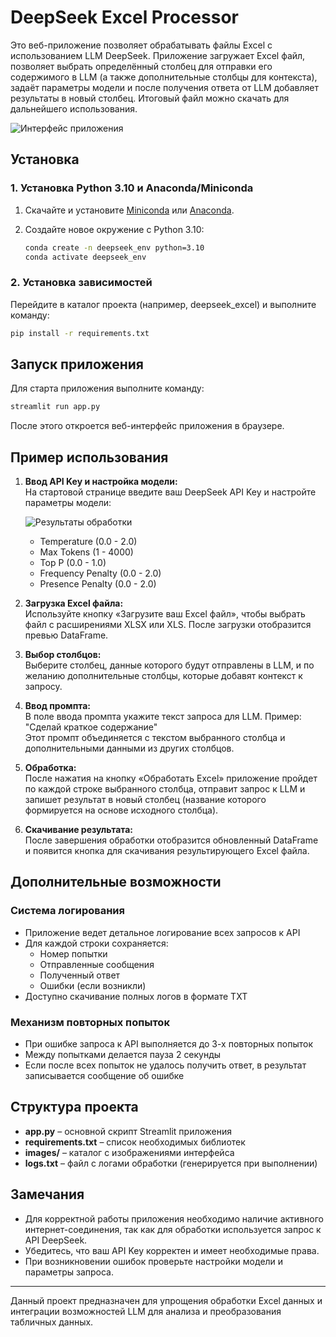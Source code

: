 # DeepSeek Excel Processor

Это веб-приложение позволяет обрабатывать файлы Excel с использованием LLM DeepSeek. Приложение загружает Excel файл, позволяет выбрать определённый столбец для отправки его содержимого в LLM (а также дополнительные столбцы для контекста), задаёт параметры модели и после получения ответа от LLM добавляет результаты в новый столбец. Итоговый файл можно скачать для дальнейшего использования.

![Интерфейс приложения](/c:/deepseek_excel/images/1.png)

## Установка

### 1. Установка Python 3.10 и Anaconda/Miniconda

1. Скачайте и установите [Miniconda](https://docs.conda.io/en/latest/miniconda.html) или [Anaconda](https://www.anaconda.com/products/individual).

2. Создайте новое окружение с Python 3.10:

   ```bash
   conda create -n deepseek_env python=3.10
   conda activate deepseek_env
   ```

### 2. Установка зависимостей

Перейдите в каталог проекта (например, deepseek_excel) и выполните команду:

```bash
pip install -r requirements.txt
```

## Запуск приложения

Для старта приложения выполните команду:

```bash
streamlit run app.py
```

После этого откроется веб-интерфейс приложения в браузере.

## Пример использования

1. **Ввод API Key и настройка модели:**  
   На стартовой странице введите ваш DeepSeek API Key и настройте параметры модели:
   
   ![Результаты обработки](/c:/deepseek_excel/images/2.png)

   - Temperature (0.0 - 2.0)
   - Max Tokens (1 - 4000)
   - Top P (0.0 - 1.0)
   - Frequency Penalty (0.0 - 2.0)
   - Presence Penalty (0.0 - 2.0)

2. **Загрузка Excel файла:**  
   Используйте кнопку «Загрузите ваш Excel файл», чтобы выбрать файл с расширениями XLSX или XLS. После загрузки отобразится превью DataFrame.

3. **Выбор столбцов:**  
   Выберите столбец, данные которого будут отправлены в LLM, и по желанию дополнительные столбцы, которые добавят контекст к запросу.

4. **Ввод промпта:**  
   В поле ввода промпта укажите текст запроса для LLM. Пример:  
   "Сделай краткое содержание"  
   Этот промпт объединяется с текстом выбранного столбца и дополнительными данными из других столбцов.

5. **Обработка:**  
   После нажатия на кнопку «Обработать Excel» приложение пройдет по каждой строке выбранного столбца, отправит запрос к LLM и запишет результат в новый столбец (название которого формируется на основе исходного столбца).

6. **Скачивание результата:**  
   После завершения обработки отобразится обновленный DataFrame и появится кнопка для скачивания результирующего Excel файла.

## Дополнительные возможности

### Система логирования
- Приложение ведет детальное логирование всех запросов к API
- Для каждой строки сохраняется:
  - Номер попытки
  - Отправленные сообщения
  - Полученный ответ
  - Ошибки (если возникли)
- Доступно скачивание полных логов в формате TXT

### Механизм повторных попыток
- При ошибке запроса к API выполняется до 3-х повторных попыток
- Между попытками делается пауза 2 секунды
- Если после всех попыток не удалось получить ответ, в результат записывается сообщение об ошибке

## Структура проекта

- **app.py** – основной скрипт Streamlit приложения
- **requirements.txt** – список необходимых библиотек
- **images/** – каталог с изображениями интерфейса
- **logs.txt** – файл с логами обработки (генерируется при выполнении)

## Замечания

- Для корректной работы приложения необходимо наличие активного интернет-соединения, так как для обработки используется запрос к API DeepSeek.
- Убедитесь, что ваш API Key корректен и имеет необходимые права.
- При возникновении ошибок проверьте настройки модели и параметры запроса.

---
Данный проект предназначен для упрощения обработки Excel данных и интеграции возможностей LLM для анализа и преобразования табличных данных.


